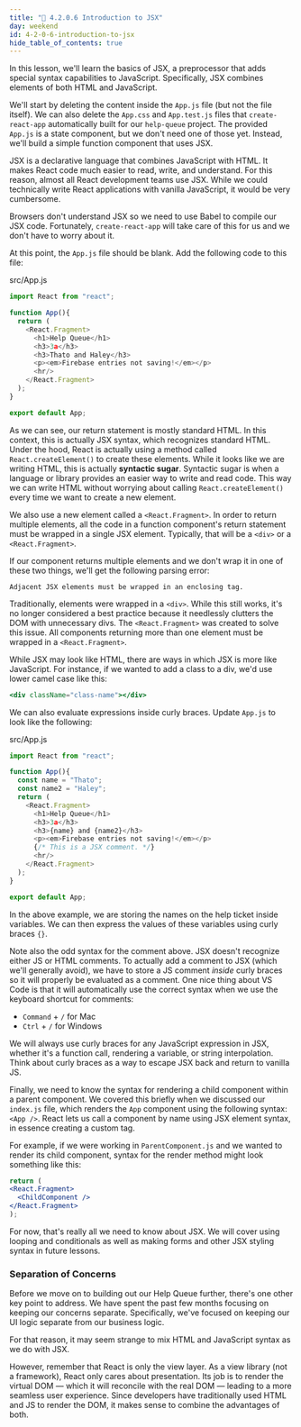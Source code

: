```yaml
---
title: "📓 4.2.0.6 Introduction to JSX"
day: weekend
id: 4-2-0-6-introduction-to-jsx
hide_table_of_contents: true
---
```


In this lesson, we'll learn the basics of JSX, a preprocessor that adds special syntax capabilities to JavaScript. Specifically, JSX combines elements of both HTML and JavaScript.

We'll start by deleting the content inside the `App.js` file (but not the file itself). We can also delete the `App.css` and `App.test.js` files that `create-react-app` automatically built for our `help-queue` project. The provided `App.js` is a state component, but we don't need one of those yet. Instead, we'll build a simple function component that uses JSX.

JSX is a declarative language that combines JavaScript with HTML. It makes React code much easier to read, write, and understand. For this reason, almost all React development teams use JSX. While we could technically write React applications with vanilla JavaScript, it would be very cumbersome.

Browsers don't understand JSX so we need to use Babel to compile our JSX code. Fortunately, `create-react-app` will take care of this for us and we don't have to worry about it.

At this point, the `App.js` file should be blank. Add the following code to this file:

<div class="filename">src/App.js</div>

```js
import React from "react";

function App(){
  return (
    <React.Fragment>
      <h1>Help Queue</h1>
      <h3>3a</h3>
      <h3>Thato and Haley</h3>
      <p><em>Firebase entries not saving!</em></p>
      <hr/>
    </React.Fragment>
  );
}

export default App;
```

As we can see, our return statement is mostly standard HTML. In this context, this is actually JSX syntax, which recognizes standard HTML. Under the hood, React is actually using a method called `React.createElement()` to create these elements. While it looks like we are writing HTML, this is actually **syntactic sugar**. Syntactic sugar is when a language or library provides an easier way to write and read code. This way we can write HTML without worrying about calling `React.createElement()` every time we want to create a new element.

We also use a new element called a `<React.Fragment>`. In order to return multiple elements, all the code in a function component's return statement must be wrapped in a single JSX element. Typically, that will be a `<div>` or a `<React.Fragment>`.

If our component returns multiple elements and we don't wrap it in one of these two things, we'll get the following parsing error:

```
Adjacent JSX elements must be wrapped in an enclosing tag.
```

Traditionally, elements were wrapped in a `<div>`. While this still works, it's no longer considered a best practice because it needlessly clutters the DOM with unnecessary divs. The `<React.Fragment>` was created to solve this issue. All components returning more than one element must be wrapped in a `<React.Fragment>`.

While JSX may look like HTML, there are ways in which JSX is more like JavaScript. For instance, if we wanted to add a class to a div, we'd use lower camel case like this:

```jsx
<div className="class-name"></div>
```

We can also evaluate expressions inside curly braces. Update `App.js` to look like the following:

<div class="filename">src/App.js</div>

```js
import React from "react";

function App(){
  const name = "Thato";
  const name2 = "Haley";
  return (
    <React.Fragment>
      <h1>Help Queue</h1>
      <h3>3a</h3>
      <h3>{name} and {name2}</h3>
      <p><em>Firebase entries not saving!</em></p>
      {/* This is a JSX comment. */}
      <hr/>
    </React.Fragment>
  );
}

export default App;
```

In the above example, we are storing the names on the help ticket inside variables. We can then express the values of these variables using curly braces `{}`.

Note also the odd syntax for the comment above. JSX doesn't recognize either JS or HTML comments. To actually add a comment to JSX (which we'll generally avoid), we have to store a JS comment _inside_ curly braces so it will properly be evaluated as a comment. One nice thing about VS Code is that it will automatically use the correct syntax when we use the keyboard shortcut  for comments:

* `Command` + `/` for Mac
* `Ctrl` + `/` for Windows

We will always use curly braces for any JavaScript expression in JSX, whether it's a function call, rendering a variable, or string interpolation. Think about curly braces as a way to escape JSX back and return to vanilla JS. 

Finally, we need to know the syntax for rendering a child component within a parent component. We covered this briefly when we discussed our `index.js` file, which renders the `App` component using the following syntax: `<App />`. React lets us call a component by name using JSX element syntax, in essence creating a custom tag. 

For example, if we were working in `ParentComponent.js` and we wanted to render its child component, syntax for the render method might look something like this: 

```jsx
return (
<React.Fragment>
  <ChildComponent />
</React.Fragment>
);
```

For now, that's really all we need to know about JSX. We will cover using looping and conditionals as well as making forms and other JSX styling syntax in future lessons.

### Separation of Concerns

Before we move on to building out our Help Queue further, there's one other key point to address. We have spent the past few months focusing on keeping our concerns separate. Specifically, we've focused on keeping our UI logic separate from our business logic.

For that reason, it may seem strange to mix HTML and JavaScript syntax as we do with JSX.

However, remember that React is only the view layer. As a view library (not a framework), React only cares about presentation. Its job is to render the virtual DOM — which it will reconcile with the real DOM — leading to a more seamless user experience. Since developers have traditionally used HTML and JS to render the DOM, it makes sense to combine the advantages of both.
